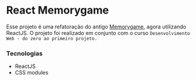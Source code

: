 # React Memorygame

Esse projeto é uma refatoração do antigo [Memorygame](https://github.com/marcoskloss/memory-game), agora utilizando ReactJS. O projeto foi realizado em conjunto com o curso `Desenvolvimento Web - do zero ao primeiro projeto.`

### Tecnologias
 - ReactJS
 - CSS modules
